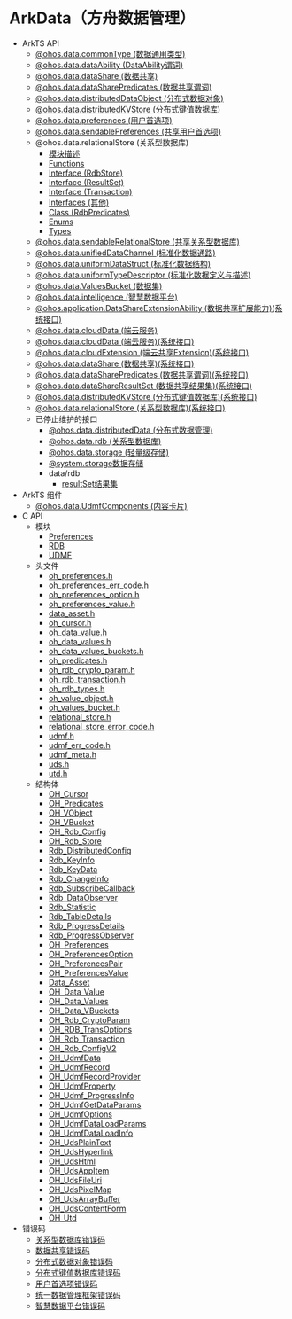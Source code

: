 # ArkData（方舟数据管理）
<!--Kit: ArkData-->
<!--Subsystem: DistributedDataManager-->
<!--Owner: @widecode-->
<!--Designer: @widecode-->
<!--Tester: @logic42-->
<!--Adviser: @ge-yafang-->

- ArkTS API<!--arkdata-arkts--> 
  - [@ohos.data.commonType (数据通用类型)](js-apis-data-commonType.md)
  - [@ohos.data.dataAbility (DataAbility谓词)](js-apis-data-ability.md)
  - [@ohos.data.dataShare (数据共享)](js-apis-data-dataShare.md)
  - [@ohos.data.dataSharePredicates (数据共享谓词)](js-apis-data-dataSharePredicates.md)
  - [@ohos.data.distributedDataObject (分布式数据对象)](js-apis-data-distributedobject.md)
  - [@ohos.data.distributedKVStore (分布式键值数据库)](js-apis-distributedKVStore.md)
  - [@ohos.data.preferences (用户首选项)](js-apis-data-preferences.md)
  - [@ohos.data.sendablePreferences (共享用户首选项)](js-apis-data-sendablePreferences.md)
  - @ohos.data.relationalStore (关系型数据库)<!--js-apis-data-relationalstore-->
    - [模块描述](arkts-apis-data-relationalStore.md)
    - [Functions](arkts-apis-data-relationalStore-f.md)
    - [Interface (RdbStore)](arkts-apis-data-relationalStore-RdbStore.md)
    - [Interface (ResultSet)](arkts-apis-data-relationalStore-ResultSet.md)
    - [Interface (Transaction)](arkts-apis-data-relationalStore-Transaction.md)
    - [Interfaces (其他)](arkts-apis-data-relationalStore-i.md)
    - [Class (RdbPredicates)](arkts-apis-data-relationalStore-RdbPredicates.md)
    - [Enums](arkts-apis-data-relationalStore-e.md)
    - [Types](arkts-apis-data-relationalStore-t.md)
  - [@ohos.data.sendableRelationalStore (共享关系型数据库)](js-apis-data-sendableRelationalStore.md)
  - [@ohos.data.unifiedDataChannel (标准化数据通路)](js-apis-data-unifiedDataChannel.md)
  - [@ohos.data.uniformDataStruct (标准化数据结构)](js-apis-data-uniformDataStruct.md)
  - [@ohos.data.uniformTypeDescriptor (标准化数据定义与描述)](js-apis-data-uniformTypeDescriptor.md)
  - [@ohos.data.ValuesBucket (数据集)](js-apis-data-valuesBucket.md)
  - [@ohos.data.intelligence (智慧数据平台)](js-apis-data-intelligence.md)
  <!--Del-->
  - [@ohos.application.DataShareExtensionAbility (数据共享扩展能力)(系统接口)](js-apis-application-dataShareExtensionAbility-sys.md)
  <!--DelEnd-->
  - [@ohos.data.cloudData (端云服务)](js-apis-data-cloudData.md)
  <!--Del-->
  - [@ohos.data.cloudData (端云服务)(系统接口)](js-apis-data-cloudData-sys.md)
  - [@ohos.data.cloudExtension (端云共享Extension)(系统接口)](js-apis-data-cloudExtension-sys.md)
  - [@ohos.data.dataShare (数据共享)(系统接口)](js-apis-data-dataShare-sys.md)
  - [@ohos.data.dataSharePredicates (数据共享谓词)(系统接口)](js-apis-data-dataSharePredicates-sys.md)
  - [@ohos.data.dataShareResultSet (数据共享结果集)(系统接口)](js-apis-data-DataShareResultSet-sys.md)
  - [@ohos.data.distributedKVStore (分布式键值数据库)(系统接口)](js-apis-distributedKVStore-sys.md)
  - [@ohos.data.relationalStore (关系型数据库)(系统接口)](js-apis-data-relationalStore-sys.md)
  <!--DelEnd-->
  - 已停止维护的接口<!--arkdata-arkts-dep-->
    - [@ohos.data.distributedData (分布式数据管理)](js-apis-distributed-data.md)
    - [@ohos.data.rdb (关系型数据库)](js-apis-data-rdb.md)
    - [@ohos.data.storage (轻量级存储)](js-apis-data-storage.md)
    - [@system.storage数据存储](js-apis-system-storage.md)
    - data/rdb
      - [resultSet结果集](js-apis-data-resultset.md)
- ArkTS 组件<!--arkdata-comp-->
  - [@ohos.data.UdmfComponents (内容卡片)](js-apis-data-UdmfComponents.md)
- C API<!--arkdata-c-->
  - 模块<!--arkdata-module-->
    - [Preferences](capi-preferences.md)
    - [RDB](capi-rdb.md)
    - [UDMF](capi-udmf.md)
  - 头文件<!--arkdata-headerfile-->
    - [oh_preferences.h](capi-oh-preferences-h.md)
    - [oh_preferences_err_code.h](capi-oh-preferences-err-code-h.md)
    - [oh_preferences_option.h](capi-oh-preferences-option-h.md)
    - [oh_preferences_value.h](capi-oh-preferences-value-h.md)
    - [data_asset.h](capi-data-asset-h.md)
    - [oh_cursor.h](capi-oh-cursor-h.md)
    - [oh_data_value.h](capi-oh-data-value-h.md)
    - [oh_data_values.h](capi-oh-data-values-h.md)
    - [oh_data_values_buckets.h](capi-oh-data-values-buckets-h.md)
    - [oh_predicates.h](capi-oh-predicates-h.md)
    - [oh_rdb_crypto_param.h](capi-oh-rdb-crypto-param-h.md)
    - [oh_rdb_transaction.h](capi-oh-rdb-transaction-h.md)
    - [oh_rdb_types.h](capi-oh-rdb-types-h.md)
    - [oh_value_object.h](capi-oh-value-object-h.md)
    - [oh_values_bucket.h](capi-oh-values-bucket-h.md)
    - [relational_store.h](capi-relational-store-h.md)
    - [relational_store_error_code.h](capi-relational-store-error-code-h.md)
    - [udmf.h](capi-udmf-h.md)
    - [udmf_err_code.h](capi-udmf-err-code-h.md)
    - [udmf_meta.h](capi-udmf-meta-h.md)
    - [uds.h](capi-uds-h.md)
    - [utd.h](capi-utd-h.md)
  - 结构体<!--arkdata-struct-->
    - [OH_Cursor](capi-rdb-oh-cursor.md)
    - [OH_Predicates](capi-rdb-oh-predicates.md)
    - [OH_VObject](capi-rdb-oh-vobject.md)
    - [OH_VBucket](capi-rdb-oh-vbucket.md)
    - [OH_Rdb_Config](capi-rdb-oh-rdb-config.md)
    - [OH_Rdb_Store](capi-rdb-oh-rdb-store.md)
    - [Rdb_DistributedConfig](capi-rdb-rdb-distributedconfig.md)
    - [Rdb_KeyInfo](capi-rdb-rdb-keyinfo.md)
    - [Rdb_KeyData](capi-rdb-rdb-keydata.md)
    - [Rdb_ChangeInfo](capi-rdb-rdb-changeinfo.md)
    - [Rdb_SubscribeCallback](capi-rdb-rdb-subscribecallback.md)
    - [Rdb_DataObserver](capi-rdb-rdb-dataobserver.md)
    - [Rdb_Statistic](capi-rdb-rdb-statistic.md)
    - [Rdb_TableDetails](capi-rdb-rdb-tabledetails.md)
    - [Rdb_ProgressDetails](capi-rdb-rdb-progressdetails.md)
    - [Rdb_ProgressObserver](capi-rdb-rdb-progressobserver.md)
    - [OH_Preferences](capi-preferences-oh-preferences.md)
    - [OH_PreferencesOption](capi-preferences-oh-preferencesoption.md)
    - [OH_PreferencesPair](capi-preferences-oh-preferencespair.md)
    - [OH_PreferencesValue](capi-preferences-oh-preferencesvalue.md)
    - [Data_Asset](capi-rdb-data-asset.md)
    - [OH_Data_Value](capi-rdb-oh-data-value.md)
    - [OH_Data_Values](capi-rdb-oh-data-values.md)
    - [OH_Data_VBuckets](capi-rdb-oh-data-vbuckets.md)
    - [OH_Rdb_CryptoParam](capi-rdb-oh-rdb-cryptoparam.md)
    - [OH_RDB_TransOptions](capi-rdb-oh-rdb-transoptions.md)
    - [OH_Rdb_Transaction](capi-rdb-oh-rdb-transaction.md)
    - [OH_Rdb_ConfigV2](capi-rdb-oh-rdb-configv2.md)
    - [OH_UdmfData](capi-udmf-oh-udmfdata.md)
    - [OH_UdmfRecord](capi-udmf-oh-udmfrecord.md)
    - [OH_UdmfRecordProvider](capi-udmf-oh-udmfrecordprovider.md)
    - [OH_UdmfProperty](capi-udmf-oh-udmfproperty.md)
    - [OH_Udmf_ProgressInfo](capi-udmf-oh-udmf-progressinfo.md)
    - [OH_UdmfGetDataParams](capi-udmf-oh-udmfgetdataparams.md)
    - [OH_UdmfOptions](capi-udmf-oh-udmfoptions.md)
    - [OH_UdmfDataLoadParams](capi-udmf-oh-udmfdataloadparams.md)
    - [OH_UdmfDataLoadInfo](capi-udmf-oh-udmfdataloadinfo.md)
    - [OH_UdsPlainText](capi-udmf-oh-udsplaintext.md)
    - [OH_UdsHyperlink](capi-udmf-oh-udshyperlink.md)
    - [OH_UdsHtml](capi-udmf-oh-udshtml.md)
    - [OH_UdsAppItem](capi-udmf-oh-udsappitem.md)
    - [OH_UdsFileUri](capi-udmf-oh-udsfileuri.md)
    - [OH_UdsPixelMap](capi-udmf-oh-udspixelmap.md)
    - [OH_UdsArrayBuffer](capi-udmf-oh-udsarraybuffer.md)
    - [OH_UdsContentForm](capi-udmf-oh-udscontentform.md)
    - [OH_Utd](capi-udmf-oh-utd.md)
- 错误码<!--arkdata-arkts-errcode-->
  - [关系型数据库错误码](errorcode-data-rdb.md)
  - [数据共享错误码](errorcode-datashare.md)
  - [分布式数据对象错误码](errorcode-distributed-dataObject.md)
  - [分布式键值数据库错误码](errorcode-distributedKVStore.md)
  - [用户首选项错误码](errorcode-preferences.md)
  - [统一数据管理框架错误码](errorcode-udmf.md)
  - [智慧数据平台错误码](errorcode-intelligence.md)

